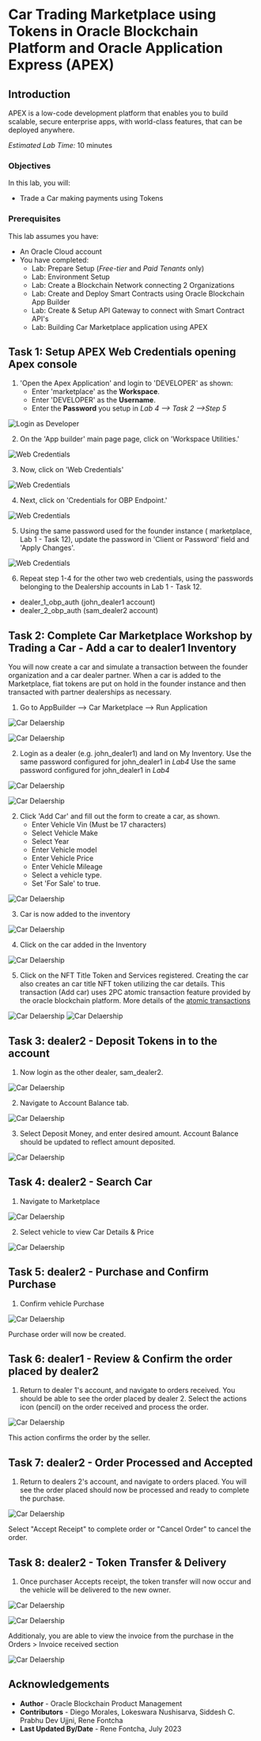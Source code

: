 # Car Trading Marketplace using Tokens in Oracle Blockchain Platform and Oracle Application Express (APEX)

## Introduction

APEX is a low-code development platform that enables you to build scalable, secure enterprise apps, with world-class features, that can be deployed anywhere.

*Estimated Lab Time:* 10 minutes

### Objectives

In this lab, you will:
- Trade a Car making payments using Tokens

### Prerequisites
This lab assumes you have:
- An Oracle Cloud account
- You have completed:
    - Lab: Prepare Setup (*Free-tier* and *Paid Tenants* only)
    - Lab: Environment Setup
    - Lab: Create a Blockchain Network connecting 2 Organizations
    - Lab: Create and Deploy Smart Contracts using Oracle Blockchain App Builder
    - Lab: Create & Setup API Gateway to connect with Smart Contract API's
    - Lab: Building Car Marketplace application using APEX
   
## Task 1: Setup APEX Web Credentials opening Apex console

1. 'Open the Apex Application' and login to 'DEVELOPER' as shown:
    - Enter 'marketplace' as the **Workspace**.
    - Enter 'DEVELOPER' as the **Username**.
    - Enter the **Password** you setup in *Lab 4 --> Task 2 -->Step 5*

  ![Login as Developer](images/4-apex-3-1.png)

2. On the 'App builder' main page page, click on 'Workspace Utilities.'

  ![Web Credentials](images/4-apex-5-1.1.png)

3. Now, click on 'Web Credentials'

  ![Web Credentials](images/4-apex-5-1.png)

4. Next, click on 'Credentials for OBP Endpoint.'

  ![Web Credentials](images/4-apex-5-2.png)

5. Using the same password used for the founder instance ( marketplace, Lab 1 - Task 12), update the password in 'Client or Password' field and 'Apply Changes'.

  ![Web Credentials](images/4-apex-5-4.png)

6. Repeat step 1-4 for the other two web credentials, using the passwords belonging to the Dealership accounts in Lab 1 - Task 12.
  - dealer\_1\_obp\_auth (john\_dealer1 account)
  - dealer\_2\_obp\_auth (sam\_dealer2 account)


## Task 2: Complete Car Marketplace Workshop by Trading a Car - Add a car to dealer1 Inventory

You will now create a car and simulate a transaction between the founder organization and a car dealer partner. When a car is added to the Marketplace, fiat tokens are put on hold in the founder instance and then transacted with partner dealerships as necessary. 

 1. Go to AppBuilder --> Car Marketplace --> Run Application

  ![Car Delaership](images/apex-carmarketplace-app.png)

  ![Car Delaership](images/apex-carmarketplace-run.png)
 
 2. Login as a dealer (e.g. john\_dealer1) and land on My Inventory. Use the same password configured for john\_dealer1 in *Lab4* Use the same password configured for john_dealer1 in *Lab4*

  ![Car Delaership](images/dealer1-login.png)

  ![Car Delaership](images/apex-Pic_1.jpg)


2. Click 'Add Car' and fill out the form to create a car, as shown.
    - Enter Vehicle Vin (Must be 17 characters)
    - Select Vehicle Make
    - Select Year
    - Enter Vehicle model
    - Enter Vehicle Price
    - Enter Vehicle Mileage
    - Select a vehicle type.
    - Set 'For Sale' to true.

  ![Car Delaership](images/apex-Pic_2.jpg)

3. Car is now added to the inventory

  ![Car Delaership](images/apex-Pic_3.jpg)

4. Click on the car added in the Inventory

  ![Car Delaership](images/apex-Pic_4.jpg)


5. Click on the NFT Title Token and Services registered. Creating the car also creates an car title NFT token utilizing the car details. This transaction (Add car) uses 2PC atomic transaction feature provided by the oracle blockchain platform. More details of the [atomic transactions](https://docs.oracle.com/en/cloud/paas/blockchain-cloud/restoci/op-restproxy-api-v2-atomictransactions-post.html)


  ![Car Delaership](images/apex-Pic_5.jpg)
  ![Car Delaership](images/apex-Pic_6.jpg)


## Task 3: dealer2 - Deposit Tokens in to the account

1. Now login as the other dealer, sam_dealer2.

  ![Car Delaership](images/dealer2-login.png)

2. Navigate to Account Balance tab.

  ![Car Delaership](images/apex-Pic_7.jpg)

3. Select Deposit Money, and enter desired amount. Account Balance should be updated to reflect amount deposited.

  ![Car Delaership](images/apex-Pic_9.jpg)

## Task 4: dealer2 - Search Car

1. Navigate to Marketplace

  ![Car Delaership](images/apex-Pic_10.jpg)

2. Select vehicle to view Car Details & Price

  ![Car Delaership](images/apex-Pic_11.jpg)

## Task 5: dealer2 - Purchase and Confirm Purchase

1. Confirm vehicle Purchase

  ![Car Delaership](images/apex-Pic_12.jpg)

Purchase order will now be created.

## Task 6: dealer1 - Review & Confirm the order placed by dealer2

1. Return to dealer 1's account, and navigate to orders received. You should be able to see the order placed by dealer 2. Select the actions icon (pencil) on the order received and process the order.

  ![Car Delaership](images/apex-Pic_13.jpg)

This action confirms the order by the seller.

## Task 7: dealer2 - Order Processed and Accepted

1. Return to dealers 2's account, and navigate to orders placed. You will see the order placed should now be processed and ready to complete the purchase.

  ![Car Delaership](images/apex-Pic_14.jpg)

Select "Accept Receipt" to complete order or "Cancel Order" to cancel the order.


## Task 8: dealer2 - Token Transfer & Delivery
1. Once purchaser Accepts receipt, the token transfer will now occur and the vehicle will be delivered to the new owner.

  ![Car Delaership](images/apex-Pic_15.jpg)

  ![Car Delaership](images/apex-Pic_16.jpg)

Additionaly, you are able to view the invoice from the purchase in the Orders > Invoice received section

  ![Car Delaership](images/apex-Pic_17.jpg)


<!-- 10.

5. Proceed to payment by clicking a car in the Marketplace. This car will disappear from the Marketplace when sold.

5. When a transaction begins, it will show up in the 'Orders' tab. Here, you will see that the car you created is currently pending sale.

6. Click on the pencil icon next to this pending order and click 'Process Order.' Here, the car will go back to the dealer who submitted the order. This dealer can **Filter data** by 'Orders Placed' to see that the transaction has processed. They can then 'Accept Receipt' to purchase or simply 'Withdraw Order.'

--describe tokenization-- tokens will be put on hold while transaction is processed and order is confirmed -->

## Acknowledgements
* **Author** - Oracle Blockchain Product Management
* **Contributors** -  Diego Morales, Lokeswara Nushisarva, Siddesh C. Prabhu Dev Ujjni, Rene Fontcha
* **Last Updated By/Date** - Rene Fontcha, July 2023
